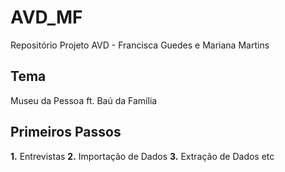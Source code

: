 # AVD_MF
Repositório Projeto AVD - Francisca Guedes e Mariana Martins

## Tema
Museu da Pessoa ft. Baú da Família

## Primeiros Passos
  **1.** Entrevistas
  **2.** Importação de Dados
  **3.** Extração de Dados
  etc

